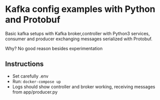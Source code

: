 # Kafka config examples with Python and Protobuf

Basic kafka setups with Kafka broker,controller with Python3 services,
consumer and producer exchanging messages serialized with Protobuf.

Why?
No good reason besides experimentation

## Instructions
* Set carefully .env
* Run:  ```docker-compose up```
* Logs should show controller and broker working, receiving messages from app/producer.py
